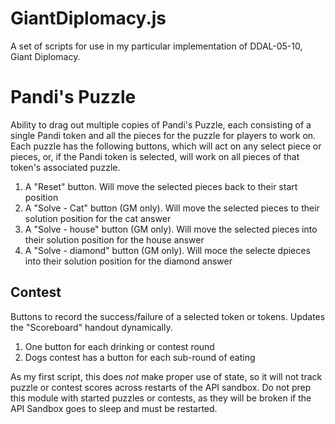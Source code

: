 # GiantDiplomacy.js

A set of scripts for use in my particular implementation of DDAL-05-10, Giant Diplomacy.

# Pandi's Puzzle
Ability to drag out multiple copies of Pandi's Puzzle, each consisting of a single Pandi token and
all the pieces for the puzzle for players to work on.  Each puzzle has the following buttons,
which will act on any select piece or pieces, or, if the Pandi token is selected, will work on all pieces
of that token's associated puzzle.
1. A "Reset" button.  Will move the selected pieces back to their start position
1. A "Solve - Cat" button (GM only).  Will move the selected pieces to their solution position for the cat answer
1. A "Solve - house" button (GM only).  Will move the selected pieces into their solution position for the house answer
1. A "Solve - diamond" button (GM only).  Will moce the selecte dpieces into their solution position for the diamond answer

## Contest
Buttons to record the success/failure of a selected token or tokens.  Updates the "Scoreboard" handout dynamically.
1. One button for each drinking or contest round
1. Dogs contest has a button for each sub-round of eating

As my first script, this does *not* make proper use of state, so it will not
track puzzle or contest scores across restarts of the API sandbox.  Do not prep this module with started
puzzles or contests, as they will be broken if the API Sandbox goes to sleep and must be restarted. 
